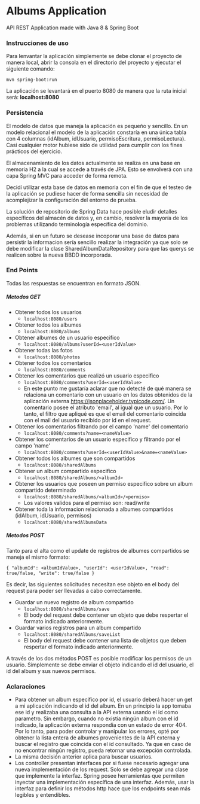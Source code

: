 # Albums Application

API REST Application made with Java 8 & Spring Boot

### Instrucciones de uso
Para lenvantar la aplicación simplemente se debe clonar el proyecto de manera local, abrir la consola en el directorio del proyecto y ejecutar el siguiente comando:

`mvn spring-boot:run`

La aplicación se levantará en el puerto 8080 de manera que la ruta inicial será: **localhost:8080**
### Persistencia

El modelo de datos que maneja la aplicación es pequeño y sencillo. En un modelo relacional el modelo de la aplicación constaría en una única tabla con 4 columnas (idAlbum, idUsuario, permisoEscritura, permisoLectura). Casi cualquier motor hubiese sido de utilidad para cumplir con los fines prácticos del ejercicio. 

El almacenamiento de los datos actualmente se realiza en una base en memoria H2 a la cual se accede a través de JPA.
Esto se envolverá con una capa Spring MVC para acceder de forma remota.

Decidí utilizar esta base de datos en memoria con el fin de que el testeo de la aplicación se pudiese hacer de forma sencilla sin necesidad de acomplejizar la configuración del entorno de prueba. 

La solución de repositorio de Spring Data hace posible eludir detalles específicos del almacén de datos y, en cambio, resolver la mayoría de los problemas utilizando terminología específica del dominio.

Además, si en un futuro se desease incoporar una base de datos para persistir la informacion sería sencillo realizar la integración ya que solo se debe modificar la clase SharedAlbumDataRepository para que las querys se realicen sobre la nueva BBDD incorporada. 

### End Points
Todas las respuestas se encuentran en formato JSON.
##### Metodos GET
- Obtener todos los usuarios
    - `localhost:8080/users`
- Obtener todos los albumes
    - `localhost:8080/albums`
- Obtener albumes de un usuario especifico
    - `localhost:8080/albums?userId=<userIdValue>`
- Obtener todas las fotos
    - `localhost:8080/photos`
- Obtener todos los comentarios
    - `localhost:8080/comments`
- Obtener los comentarios que realizó un usuario especifico
    - `localhost:8080/comments?userId=<userIdValue>`
    - En este punto me gustaría aclarar que no detecté de qué manera se relaciona un comentario con un usuario en los datos obtenidos de la aplicación externa https://jsonplaceholder.typicode.com/.
    Un comentario posee el atributo 'email', al igual que un usuario. Por lo tanto, el filtro que apliqué es que el email del comentario coincida con el mail del usuario recibido por id en el request.
- Obtener los comentarios filtrando por el campo 'name' del comentario
    - `localhost:8080/comments?name=<nameValue>`
- Obtener los comentarios de un usuario especifico y filtrando por el campo 'name'
    - `localhost:8080/comments?userId=<userIdValue>&name=<nameValue>`
- Obtener todos los albumes que son compartidos 
    - `localhost:8080/sharedAlbums`
- Obtener un album compartido especifico
    - `localhost:8080/sharedAlbums/<albumId>`
- Obtener los usuarios que poseen un permiso especifico sobre un album compartido determinado
    - `localhost:8080/sharedAlbums/<albumId>/<permiso>`
    - Los valores validos para el permiso son: read/write
- Obtener toda la informacion relacionada a albumes compartidos (idAlbum, idUsuario, permisos)
    - `localhost:8080/sharedAlbumsData`
    
##### Metodos POST
Tanto para el alta como el update de registros de albumes compartidos se maneja el mismo formato:

`{ "albumId": <albumIdValue>,
  "userId": <userIdValue>,
  "read": true/false,
  "write": true/false
}`

Es decir, las siguientes solicitudes necesitan ese objeto en el body del request para poder ser llevadas a cabo correctamente.
- Guardar un nuevo registro de album compartido
    - `localhost:8080/sharedAlbums/save`
    - El body del request debe contener un objeto que debe respertar el formato indicado anteriormente.
- Guardar varios registros para un album compartido
    - `localhost:8080/sharedAlbums/saveList`
    - El body del request debe contener una lista de objetos que deben respertar el formato indicado anteriormente.
    
A través de los dos métodos POST es posible modificar los permisos de un usuario. Simplemente se debe enviar el objeto indicando el id del usuario, el id del album y sus nuevos permisos.

### Aclaraciones
- Para obtener un album especifico por id, el usuario deberá hacer un get a mi aplicación indicando el id del album. En un principio la app tomaba ese id y realizaba una consulta a la API externa usando el id como parametro. Sin embargo, cuando no existía ningún album con el id indicado, la aplicación externa respondía con un estado de error 404. Por lo tanto, para poder controlar y manipular los errores, opté por obtener la lista entera de albumes provenientes de la API externa y buscar el registro que coincida con el id consultado. Ya que en caso de no encontrar ningún registro, pueda retornar una excepción controlada. 
- La misma decisión anterior aplica para buscar usuarios.
- Los controller presentan interfaces por si fuese necesario agregar una nueva implementación de los request. Solo se debe agregar una clase que implemente la interfaz. Spring posee herramientas que permiten inyectar una implementación específica de una interfaz. Además, usar la interfaz para definir los métodos http hace que los endpoints sean más legibles y entendibles.  
